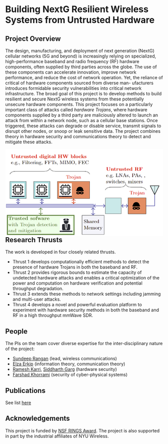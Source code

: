 # Building NextG Resilient Wireless Systems from Untrusted Hardware

## Project Overview
The design, manufacturing, and deployment of next generation (NextG) cellular networks (5G and beyond) is increasingly relying on specialized, high-performance baseband and radio
frequency (RF) hardware components, often supplied by third parties across the globe. The use of
these components can accelerate innovation, improve network performance, and reduce the cost of
network operation. Yet, the reliance of critical of hardware components sourced from diverse man-
ufacturers introduces formidable security vulnerabilities into critical network infrastructure. The
broad goal of this project is to develop methods to build resilient and secure NextG wireless systems
from these potentially unsecure hardware components.
This project focuses on a particularly important class of attacks called *hardware Trojans*, where
hardware components supplied by a third party are maliciously altered to launch an attack from
within a network node, such as a cellular base stations. Once triggered, these attacks can degrade
or disable service, transmit signals to disrupt other nodes, or snoop or leak sensitive data. 
The project combines theory in hardware security and communications theory to detect and mitigate
these attacks.

<img src="concept.png" alt="Example hardware security system"
     style="float: left; margin-right: 10px;" width="500" />

## Research Thrusts 
The work is developed in four closely related thrusts. 
* Thrust 1 develops computationally efficient methods to detect the presence of hardware Trojans in both the baseband and RF. 
* Thrust 2 provides rigorous bounds to estimate the capacity of undetected hardware attacks and enables a critical optimization of
the power and computation on hardware verification and potential throughput degradation. 
* Thrust 3 extends these methods to network settings including jamming and multi-user attacks. 
* Thrust 4 develops a novel and powerful evaluation platform to experiment with hardware security methods
in both the baseband and RF in a high throughput mmWave SDR.

## People
The PIs on the team cover diverse expertise for the inter-disciplinary nature of the project:
* [Sundeep Rangan](https://engineering.nyu.edu/faculty/sundeep-rangan) (lead, wireless communications)
* [Elza Erkip](https://engineering.nyu.edu/faculty/elza-erkip) (information theory, communication theory)
* [Ramesh Karri](https://engineering.nyu.edu/faculty/ramesh-karri), [Siddharth Garg](https://engineering.nyu.edu/faculty/siddharth-garg) (hardware security)
* [Farshad Khorrami](https://engineering.nyu.edu/faculty/farshad-khorrami) (security of cyber-physical systems)

## Publications
See list [here](./publications.md)

## Acknowledgements
This project is funded by [NSF RINGS Award](https://www.nsf.gov/awardsearch/showAward?AWD_ID=2148293).  The project is also supported in part by the industrial affiliates of NYU Wireless.
